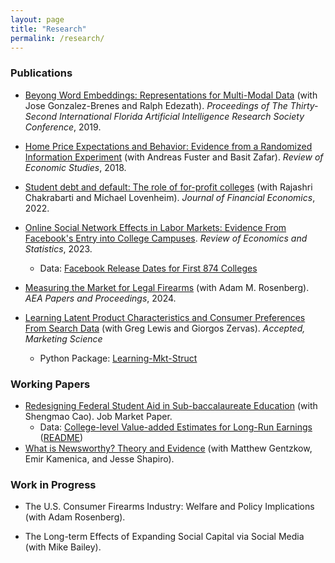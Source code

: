 ```yaml
---
layout: page
title: "Research"
permalink: /research/
---
```


### Publications

- [Beyong Word Embeddings: Representations for Multi-Modal Data](https://www.aaai.org/ocs/index.php/FLAIRS/FLAIRS19/paper/viewFile/18294/17411) (with Jose Gonzalez-Brenes and Ralph Edezath). _Proceedings of The Thirty-Second International Florida Artificial Intelligence Research Society Conference_, 2019.

- [Home Price Expectations and Behavior: Evidence from a Randomized Information Experiment](https://www.restud.com/paper/home-price-expectations-and-behavior-evidence-from-a-randomized-information-experiment/) (with Andreas Fuster and Basit Zafar). _Review of Economic Studies_, 2018.

- [Student debt and default: The role of for-profit colleges](https://www.sciencedirect.com/science/article/abs/pii/S0304405X21005250) (with Rajashri Chakrabarti and Michael Lovenheim). _Journal of Financial Economics_, 2022.

- [Online Social Network Effects in Labor Markets: Evidence From Facebook's Entry into College Campuses](https://direct.mit.edu/rest/article-abstract/doi/10.1162/rest_a_01354/116979/Online-Social-Network-Effects-in-Labor-Markets?redirectedFrom=fulltext). _Review of Economics and Statistics_, 2023.
	- Data: [Facebook Release Dates for First 874 Colleges](FB_introduction_dates_augmented.csv)

- [Measuring the Market for Legal Firearms](https://www.aeaweb.org/articles?id=10.1257/pandp.20241082) (with Adam M. Rosenberg). _AEA Papers and Proceedings_, 2024.

- [Learning Latent Product Characteristics and Consumer Preferences From Search Data](latentblp.pdf) (with Greg Lewis and Giorgos Zervas). _Accepted, Marketing Science_ 
	- Python Package: [Learning-Mkt-Struct](https://github.com/luisarmona/learning-mkt-struct)


### Working Papers 

- [Redesigning Federal Student Aid in Sub-baccalaureate Education](https://papers.ssrn.com/sol3/papers.cfm?abstract_id=4300755) (with Shengmao Cao). Job Market Paper.
	- Data: [College-level Value-added Estimates for Long-Run Earnings](VA_ests.csv) ([README](VA_readme.txt))
- [What is Newsworthy? Theory and Evidence](https://www.nber.org/papers/w32512) (with Matthew Gentzkow, Emir Kamenica, and Jesse Shapiro).

### Work in Progress

- The U.S. Consumer Firearms Industry: Welfare and Policy Implications (with Adam Rosenberg).

- The Long-term Effects of Expanding Social Capital via Social Media (with Mike Bailey).
 
